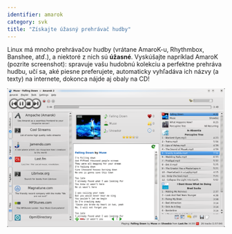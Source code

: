 ```yaml
---
identifier: amarok
category: svk
title: "Získajte úžasný prehrávač hudby"
---
```


Linux má mnoho prehrávačov hudby (vrátane AmaroK-u, Rhythmbox, Banshee, 
atď.), a niektoré z nich sú <b>úžasné</b>. Vyskúšajte napríklad AmaroK 
(pozrite screenshot): spravuje vašu hudobnú kolekciu a perfektne prehráva hudbu, učí sa, aké piesne preferujete, automaticky vyhľadáva ich názvy (a texty) na internete, dokonca nájde aj obaly na CD!

<img src="/img/amarok.png" />




